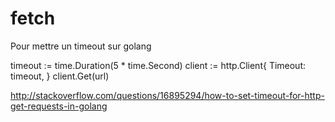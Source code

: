 # fetch

Pour mettre un timeout sur golang

timeout := time.Duration(5 * time.Second)
client := http.Client{
    Timeout: timeout,
}
client.Get(url)

http://stackoverflow.com/questions/16895294/how-to-set-timeout-for-http-get-requests-in-golang
